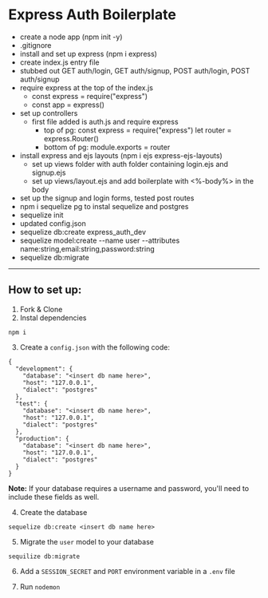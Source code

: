 # Express Auth Boilerplate

* create a node app (npm init -y)
* .gitignore
* install and set up express (npm i express)
* create index.js entry file
* stubbed out GET auth/login, GET auth/signup, POST auth/login, POST auth/signup
* require express at the top of the index.js
    - const express = require("express")
    - const app = express()
* set up controllers
    - first file added is auth.js and require express 
        - top of pg: const express = require("express")
                    let router = express.Router()
        - bottom of pg: module.exports = router
* install express and ejs layouts (npm i ejs express-ejs-layouts)
    - set up views folder with auth folder containing login.ejs and signup.ejs
    - set up views/layout.ejs and add boilerplate with <%-body%> in the body
* set up the signup and login forms, tested post routes
* npm i sequelize pg to instal sequelize and postgres
* sequelize init
* updated config.json 
* sequelize db:create express_auth_dev
* sequelize model:create --name user --attributes name:string,email:string,password:string
* sequelize db:migrate


---
## How to set up:

1. Fork & Clone 
2. Instal dependencies 
```
npm i
```

3. Create a `config.json` with the following code:
```
{
  "development": {
    "database": "<insert db name here>",
    "host": "127.0.0.1",
    "dialect": "postgres"
  },
  "test": {
    "database": "<insert db name here>",
    "host": "127.0.0.1",
    "dialect": "postgres"
  },
  "production": {
    "database": "<insert db name here>",
    "host": "127.0.0.1",
    "dialect": "postgres"
  }
}
``` 

**Note:** If your database requires a username and password, you'll need to include these fields as well.

4. Create the database
```
sequelize db:create <insert db name here>
```
5. Migrate the `user` model to your database
```
sequilize db:migrate
```
6. Add a `SESSION_SECRET` and `PORT` environment variable in a `.env` file 

7. Run `nodemon` 
